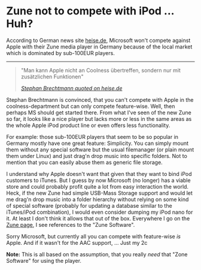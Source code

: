 # Zune not to compete with iPod ... Huh?

According to German news site [heise.de](http://www.heise.de/newsticker/meldung/97339/), Microsoft won't compete against Apple with their Zune media player in Germany because of the local market which is dominated by sub-100EUR players. 

-------------------------------

<blockquote><p>"Man kann Apple nicht an Coolness übertreffen, sondern nur mit zusätzlichen Funktionen"</p><cite><a href="http://www.heise.de/newsticker/meldung/97339/">Stephan Brechtmann quoted on heise.de</a></cite></p></blockquote>

Stephan Brechtmann is convinced, that you can't compete with Apple in the coolness-department but can only compete feature-wise. Well, then perhaps MS should get started there. From what I've seen of the new Zune so far, it looks like a nice player but lacks more or less in the same areas as the whole Apple iPod product line or even offers less functionality. 

For example: those sub-100EUR players that seem to be so popular in Germany mostly have one great feature: Simplicity. You can simply mount them without any special software but the usual filemanager (or plain mount them under Linux) and just drag'n drop music into specific folders. Not to mention that you can easily abuse them as generic file storage.

I understand why Apple doesn't want that given that they want to bind iPod customers to iTunes. But I guess by now Microsoft (no longer) has a viable store and could probably profit quite a lot from easy interaction the world. Heck, if the new Zune had simple USB-Mass Storage support and would let me drag'n drop music into a folder hierarchy without relying on some kind of special software (probably for updating a database similar to the iTunes/iPod combination), I would even consider dumping my iPod nano for it. At least I don't think it allows that out of the box. Everywhere I go on the [Zune page](http://www.zune.net/), I see references to the "Zune Software".

Sorry Microsoft, but currently all you can compete with feature-wise *is* Apple. And if it wasn't for the AAC support, ... Just my 2c

**Note:** This is all based on the assumption, that you really *need* that "Zone Software" for using the player.